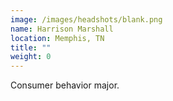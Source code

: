 ```yaml
---
image: /images/headshots/blank.png
name: Harrison Marshall
location: Memphis, TN
title: ""
weight: 0
---
```

Consumer behavior major.
